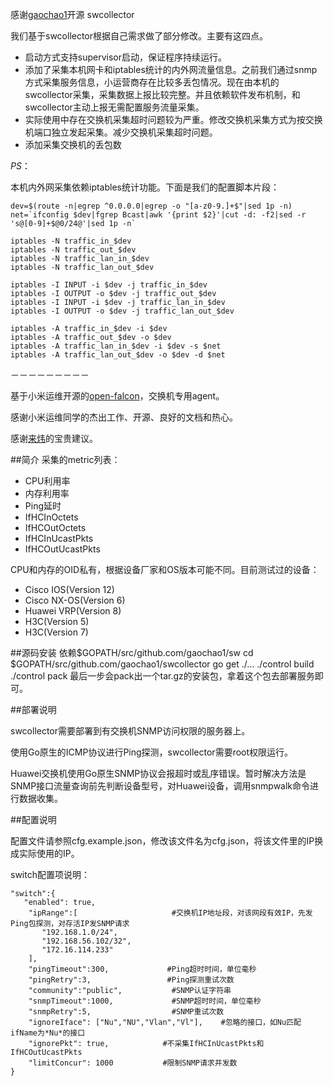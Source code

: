 
感谢[gaochao1](https://github.com/gaochao1)开源 swcollector

我们基于swcollector根据自己需求做了部分修改。主要有这四点。
* 启动方式支持supervisor启动，保证程序持续运行。
* 添加了采集本机网卡和iptables统计的内外网流量信息。之前我们通过snmp方式采集服务信息，小运营商存在比较多丢包情况。现在由本机的swcollector采集，采集数据上报比较完整。并且依赖软件发布机制，和swcollector主动上报无需配置服务流量采集。
* 实际使用中存在交换机采集超时问题较为严重。修改交换机采集方式为按交换机端口独立发起采集。减少交换机采集超时问题。
* 添加采集交换机的丢包数

*PS*：


本机内外网采集依赖iptables统计功能。下面是我们的配置脚本片段：

```
dev=$(route -n|egrep ^0.0.0.0|egrep -o "[a-z0-9.]+$"|sed 1p -n)
net=`ifconfig $dev|fgrep Bcast|awk '{print $2}'|cut -d: -f2|sed -r 's@[0-9]+$@0/24@'|sed 1p -n`

iptables -N traffic_in_$dev
iptables -N traffic_out_$dev
iptables -N traffic_lan_in_$dev
iptables -N traffic_lan_out_$dev

iptables -I INPUT -i $dev -j traffic_in_$dev
iptables -I OUTPUT -o $dev -j traffic_out_$dev
iptables -I INPUT -i $dev -j traffic_lan_in_$dev
iptables -I OUTPUT -o $dev -j traffic_lan_out_$dev

iptables -A traffic_in_$dev -i $dev
iptables -A traffic_out_$dev -o $dev
iptables -A traffic_lan_in_$dev -i $dev -s $net
iptables -A traffic_lan_out_$dev -o $dev -d $net
```


－－－－－－－－－

基于小米运维开源的[open-falcon](http://open-falcon.com)，交换机专用agent。

感谢小米运维同学的杰出工作、开源、良好的文档和热心。

感谢[来炜](https://github.com/laiwei)的宝贵建议。

##简介
采集的metric列表：

* CPU利用率
* 内存利用率
* Ping延时
* IfHCInOctets
* IfHCOutOctets
* IfHCInUcastPkts
* IfHCOutUcastPkts

CPU和内存的OID私有，根据设备厂家和OS版本可能不同。目前测试过的设备：

* Cisco IOS(Version 12)
* Cisco NX-OS(Version 6)
* Huawei VRP(Version 8)
* H3C(Version 5)
* H3C(Version 7)

##源码安装
	依赖$GOPATH/src/github.com/gaochao1/sw
	cd $GOPATH/src/github.com/gaochao1/swcollector
	go get ./...
	./control build
	./control pack
	最后一步会pack出一个tar.gz的安装包，拿着这个包去部署服务即可。

##部署说明

swcollector需要部署到有交换机SNMP访问权限的服务器上。

使用Go原生的ICMP协议进行Ping探测，swcollector需要root权限运行。

Huawei交换机使用Go原生SNMP协议会报超时或乱序错误。暂时解决方法是SNMP接口流量查询前先判断设备型号，对Huawei设备，调用snmpwalk命令进行数据收集。


##配置说明

配置文件请参照cfg.example.json，修改该文件名为cfg.json，将该文件里的IP换成实际使用的IP。

switch配置项说明：

	"switch":{
	   "enabled": true,
		"ipRange":[						#交换机IP地址段，对该网段有效IP，先发Ping包探测，对存活IP发SNMP请求
           "192.168.1.0/24",
           "192.168.56.102/32",
           "172.16.114.233"
 		],
 		"pingTimeout":300, 			   #Ping超时时间，单位毫秒
		"pingRetry":3,				   #Ping探测重试次数
		"community":"public",			#SNMP认证字符串
		"snmpTimeout":1000,				#SNMP超时时间，单位毫秒
		"snmpRetry":5,					#SNMP重试次数
		"ignoreIface": ["Nu","NU","Vlan","Vl"],    #忽略的接口，如Nu匹配ifName为*Nu*的接口
		"ignorePkt": true,            #不采集IfHCInUcastPkts和IfHCOutUcastPkts
 		"limitConcur": 1000           #限制SNMP请求并发数
    }


